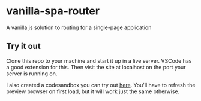 # vanilla-spa-router

A vanilla js solution to routing for a single-page application

## Try it out

Clone this repo to your machine and start it up in a live server. VSCode has a good extension for this. Then visit the site at localhost on the port your server is running on.

I also created a codesandbox you can try out [here](https://codesandbox.io/s/vanilla-spa-router-59tyx?file=/js/router.js). You'll have to refresh the preview browser on first load, but it will work just the same otherwise.
